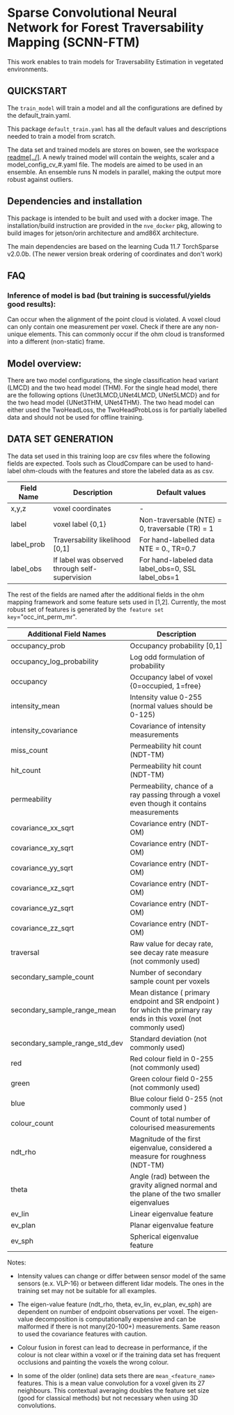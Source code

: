 # Sparse Convolutional Neural Network for Forest Traversability Mapping (SCNN-FTM)
This work enables to train models for Traversability Estimation in vegetated environments. 


## QUICKSTART
The `train_model` will train a model and all the configurations are defined by the default_train.yaml.

This package `default_train.yaml` has all the default values and descriptions needed to train a model from scratch. 

The data set and trained models are stores on bowen, see the workspace [readme\[../\]](../../README.md). A newly trained model will contain the weights, scaler and a model_config_cv_#.yaml file. The models are aimed to be used in an ensemble. An ensemble runs N models in parallel, making the output more robust against outliers.

## Dependencies and installation
This package is intended to be built and used with a docker image. The installation/build instruction are provided in the `nve_docker` pkg, allowing to build images for jetson/orin architecture and amd86X architecture. 

The main dependencies are based on the learning
Cuda 11.7
TorchSparse v2.0.0b. (The newer version break ordering of coordinates and don't work)

## FAQ

### Inference of model is bad (but training is successful/yields good results):
Can occur when the alignment of the point cloud is violated. A voxel cloud can only contain one measurement per voxel. Check if there are any non-unique elements. This can commonly occur if the ohm cloud is transformed into a different (non-static) frame.


## Model overview:

There are two model configurations, the single classification head variant (LMCD) and the two head model (THM). For the single head model, there are the following options {Unet3LMCD,UNet4LMCD, UNet5LMCD} and for the two head model {UNet3THM, UNet4THM}. The two head model can either used the TwoHeadLoss, the TwoHeadProbLoss is for partially labelled data and should not be used for offline training. 

## DATA SET GENERATION
The data set used in this training loop are csv files where the following fields are expected. Tools such as CloudCompare can be used to hand-label ohm-clouds with the features and store the labeled data as as csv.

| Field Name | Description | Default values |
| - | -| - |
| x,y,z | voxel coordinates| - |
| label | voxel label {0,1} | Non-traversable (NTE) = 0, traversable (TR) = 1 |
|label_prob | Traversability likelihood [0,1] | For hand-labelled data NTE = 0., TR=0.7| 
| label_obs | If label was observed through self-supervision | For hand-labeled data label_obs=0, SSL label_obs=1 | 

The rest of the fields are named after the additional fields in the ohm mapping framework and some feature sets used in [1,2]. Currently, the most robust set of features is generated by the` feature set key`="occ_int_perm_mr". 


| Additional Field Names | Description | 
| - | -|
|occupancy_prob	| Occupancy probability [0,1] |
| occupancy_log_probability | Log odd formulation of probability	|
| occupancy | Occupancy label of voxel {0=occupied, 1=free}|
| intensity_mean | Intensity value 0-255 (normal values should be 0-125) |	
| intensity_covariance | Covariance of intensity measurements |
| miss_count | Permeability hit count (NDT-TM) |	
| hit_count | Permeability hit count (NDT-TM) |	
| permeability | Permeability, chance of a ray passing through a voxel even though it contains measurements |	
| covariance_xx_sqrt | Covariance entry (NDT-OM) |	
| covariance_xy_sqrt | Covariance entry (NDT-OM) |	
| covariance_yy_sqrt | Covariance entry (NDT-OM) |	
| covariance_xz_sqrt | Covariance entry (NDT-OM) |	
| covariance_yz_sqrt | Covariance entry (NDT-OM) |	
| covariance_zz_sqrt | Covariance entry (NDT-OM) |	
| traversal | Raw value for decay rate, see decay rate measure (not commonly used) |	
| secondary_sample_count | Number of secondary sample count per voxels |	
| secondary_sample_range_mean | Mean distance ( primary endpoint and SR endpoint ) for which the primary ray ends in this voxel (not commonly used)|	
| secondary_sample_range_std_dev | Standard deviation (not commonly used) |	
| red | Red colour field in 0-255 (not commonly used) |	
| green | Green colour field 0-255 (not commonly used) |	
| blue | Blue colour field 0-255 (not commonly used ) |	
| colour_count | Count of total number of colourised measurements |	
| ndt_rho | Magnitude of the first eigenvalue, considered a measure for roughness (NDT-TM) |	
| theta | Angle (rad) between the gravity aligned normal and the plane of the two smaller eigenvalues |	
| ev_lin | Linear eigenvalue feature |	
| ev_plan | Planar eigenvalue feature |	
| ev_sph | Spherical eigenvalue feature |

Notes:
- Intensity values can change or differ between sensor model of the same sensors (e.x. VLP-16) or between different lidar models. The ones in the training set may not be suitable for all examples.

- The eigen-value feature (ndt_rho, theta, ev_lin, ev_plan, ev_sph) are dependent on number of endpoint observations per voxel. The eigen-value decomposition is computationally expensive and can be malformed if there is not many(20-100+) measurements. Same reason to used the covariance features with caution. 

- Colour fusion in forest can lead to decrease in performance, if the colour is not clear within a voxel or if the training data set has frequent occlusions and painting the voxels the wrong colour. 

- In some of the older (online) data sets there are `mean_<feature_name>` features. This is a mean value convolution for a voxel given its 27 neighbours. This contextual averaging doubles the feature set size (good for classical methods) but not necessary when using 3D convolutions. 

